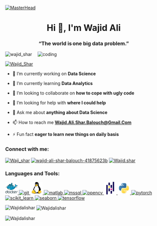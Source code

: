 [![MasterHead](https://images.squarespace-cdn.com/content/v1/6047ca3c6bae4359c8fdca85/1615321348433-U0P7ALKF0CLK5X6EJKT7/Google_Cloud_DataAnalytics-Bannergif.gif?format=2500w)](https://rishavchanda.io)
<h1 align="center">Hi 👋, I'm Wajid Ali</h1>
<h3 align="center">“The world is one big data problem.”</h3>
<img align="right" alt="coding" width="400" src ="https://cdn.dribbble.com/users/1162077/screenshots/3848914/programmer.gif">
<p align="left"> <img src="" alt="wajid_shar" /> </p>

<p align="left"> <a href="https://twitter.com/SHAR_BALOUCH1" target="blank"><img src="https://img.shields.io/twitter/follow/SHAR_BALOUCH1?logo=twitter&style=for-the-badge" alt="Wajid_Shar" /></a> </p>

- 🔭 I’m currently working on **Data Science**

- 🌱 I’m currently learning **Data Analytics**

- 👯 I’m looking to collaborate on **how to cope with ugly code**

- 🤝 I’m looking for help with **where I could help**

- 💬 Ask me about **anything about Data Science**

- 📫 How to reach me **Wajid.Ali.Shar.Balouch@Gmail.Com**

- ⚡ Fun fact **eager to learn new things on daily basis**

<h3 align="left">Connect with me:</h3>
<p align="left">
<a href="https://twitter.com/SHAR_BALOUCH1" target="blank"><img align="center" src="https://raw.githubusercontent.com/rahuldkjain/github-profile-readme-generator/master/src/images/icons/Social/twitter.svg" alt="Waji_shar" height="30" width="40" /></a>
<a href="https://www.linkedin.com/in/wajid-ali-shar-balouch-41875623b/" target="blank"><img align="center" src="https://raw.githubusercontent.com/rahuldkjain/github-profile-readme-generator/master/src/images/icons/Social/linked-in-alt.svg" alt="wajid-ali-shar-balouch-41875623b" height="30" width="40" /></a>
<a href="#" target="blank"><img align="center" src="https://raw.githubusercontent.com/rahuldkjain/github-profile-readme-generator/master/src/images/icons/Social/facebook.svg" alt="Wajid.shar" height="30" width="40" /></a>
</p>

<h3 align="left">Languages and Tools:</h3>
<p align="left"> <a href="https://www.docker.com/" target="_blank" rel="noreferrer"> <img src="https://raw.githubusercontent.com/devicons/devicon/master/icons/docker/docker-original-wordmark.svg" alt="docker" width="40" height="40"/> </a> <a href="https://git-scm.com/" target="_blank" rel="noreferrer"> <img src="https://www.vectorlogo.zone/logos/git-scm/git-scm-icon.svg" alt="git" width="40" height="40"/> </a> <a href="https://www.linux.org/" target="_blank" rel="noreferrer"> <img src="https://raw.githubusercontent.com/devicons/devicon/master/icons/linux/linux-original.svg" alt="linux" width="40" height="40"/> </a> <a href="https://www.mathworks.com/" target="_blank" rel="noreferrer"> <img src="https://upload.wikimedia.org/wikipedia/commons/2/21/Matlab_Logo.png" alt="matlab" width="40" height="40"/> </a> <a href="https://www.microsoft.com/en-us/sql-server" target="_blank" rel="noreferrer"> <img src="https://www.svgrepo.com/show/303229/microsoft-sql-server-logo.svg" alt="mssql" width="40" height="40"/> </a> <a href="https://opencv.org/" target="_blank" rel="noreferrer"> <img src="https://www.vectorlogo.zone/logos/opencv/opencv-icon.svg" alt="opencv" width="40" height="40"/> </a> <a href="https://pandas.pydata.org/" target="_blank" rel="noreferrer"> <img src="https://raw.githubusercontent.com/devicons/devicon/2ae2a900d2f041da66e950e4d48052658d850630/icons/pandas/pandas-original.svg" alt="pandas" width="40" height="40"/> </a> <a href="https://www.python.org" target="_blank" rel="noreferrer"> <img src="https://raw.githubusercontent.com/devicons/devicon/master/icons/python/python-original.svg" alt="python" width="40" height="40"/> </a> <a href="https://pytorch.org/" target="_blank" rel="noreferrer"> <img src="https://www.vectorlogo.zone/logos/pytorch/pytorch-icon.svg" alt="pytorch" width="40" height="40"/> </a> <a href="https://scikit-learn.org/" target="_blank" rel="noreferrer"> <img src="https://upload.wikimedia.org/wikipedia/commons/0/05/Scikit_learn_logo_small.svg" alt="scikit_learn" width="40" height="40"/> </a> <a href="https://seaborn.pydata.org/" target="_blank" rel="noreferrer"> <img src="https://seaborn.pydata.org/_images/logo-mark-lightbg.svg" alt="seaborn" width="40" height="40"/> </a> <a href="https://www.tensorflow.org" target="_blank" rel="noreferrer"> <img src="https://www.vectorlogo.zone/logos/tensorflow/tensorflow-icon.svg" alt="tensorflow" width="40" height="40"/> </a> </p>

<p><img align="left" src="https://github-readme-stats.vercel.app/api/top-langs?username=wajidalishar&show_icons=true&locale=en&layout=compact" alt="Wajidalishar" /></p>

<p>&nbsp;<img align="center" src="https://github-readme-stats.vercel.app/api?username=Wajidalishar&show_icons=true&locale=en" alt="Wajidalishar" /></p>

<p><img align="center" src="https://github-readme-streak-stats.herokuapp.com/?user=Wajidalishar&" alt="Wajidalishar" /></p>
